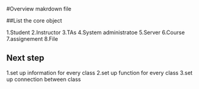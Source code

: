 #Overview makrdown file

##List the core object

  1.Student
  2.Instructor
  3.TAs
  4.System administratoe
  5.Server
  6.Course
  7.assignement
  8.File
 
## Next step

  1.set up information for every class
  2.set up function for every class
  3.set up connection between class
